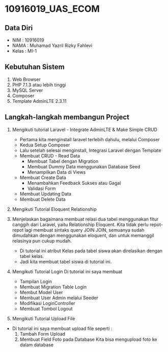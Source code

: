 # 10916019_UAS_ECOM


## Data Diri
- NIM   : 10916019
- NAMA  : Muhamad Yazril Rizky Fahlevi
- Kelas : MI-1

## Kebutuhan Sistem
1. Web Browser
2. PHP 7.1.3 atau lebih tinggi
3. MySQL Server
4. Composer
5. Template AdminLTE 2.3.11

## Langkah-langkah membangun Project
1. Mengikuti tutorial Laravel - Integrate AdminLTE & Make Simple CRUD
    - Pertama kita menginstall laravel terlebih dahulu, melalui Composer
    - Kedua Setup Composer
    - Lalu setelah selesai menginstall, Integrasi Laravel dengan Template
    - Membuat CRUD - Read Data
        - Membuat Tabel dengan Migration
        - Membuat Dummy Data menggunakan Database Seed
        - Menampilkan Data di Views
    - Membuat Create Data
        - Menambahkan Feedback Sukses atau Gagal
        - Validasi Form
    - Membuat Updating Data
    - Membuat Delete Data

2. Mengikuti Tutorial Eloquent Relationship

1. Menjelaskan bagaimana membuat relasi dua tabel menggunakan fitur canggih dari Laravel, yaitu Relationship Eloquent. Kita tidak perlu repot-repot lagi membuat sintaks query JOIN JOIN, semuanya sudah dimudahkan dengan menggunakan eloquent, dan untuk memanggil relasinya pun cukup mudah.
    - Di tutorial ini atribut Kelas pada tabel siswa akan direlasikan dengan tabel kelas.
    - Jadi kita membuat tabel siswa di tutorial ini.

3. Mengikuti Tutorial Login 
    Di tutorial ini saya membuat
    - Tampilan Login 
    - Membuat Migration Table Login
    - Membut Model User
    - Membuat User Admin melalui Seeder
    - Modifikasi LoginController
    - Membuat Tombol Logout 
    
4. Mengikuti Tutorial Upload File    

- Di tutorial ini saya membuat upload file seperti :
    1. Tambah Form Upload 
    2. Membuat Field Foto pada Database
Kita bisa mengupload foto ke dalam database

    
